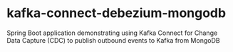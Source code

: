 # kafka-connect-debezium-mongodb
Spring Boot application demonstrating using Kafka Connect for Change Data Capture (CDC) to publish outbound events to Kafka from MongoDB
